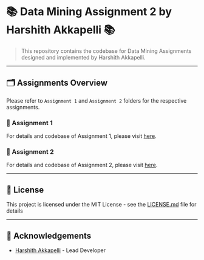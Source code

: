 # 📚 Data Mining Assignment 2 by Harshith Akkapelli 📚

> This repository contains the codebase for Data Mining Assignments designed and implemented by Harshith Akkapelli.

---

## 🗂️ Assignments Overview

Please refer to `Assignment 1` and `Assignment 2` folders for the respective assignments.

### 📂 Assignment 1

For details and codebase of Assignment 1, please visit [here](https://github.com/HarshithAkkapelli/DataMining/tree/main/Assignment1).

### 📂 Assignment 2

For details and codebase of Assignment 2, please visit [here](https://github.com/HarshithAkkapelli/DataMining/tree/main/Assignment2).

---

## 📜 License

This project is licensed under the MIT License - see the [LICENSE.md](LICENSE.md) file for details

---

## 🎉 Acknowledgements

* [Harshith Akkapelli](https://github.com/HarshithAkkapelli) - Lead Developer
